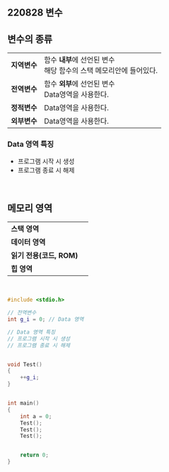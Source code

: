 ## 220828 변수

## 변수의 종류  
|               |                             |
|---------------|-----------------------------|
| **지역변수**  |  함수 **내부**에 선언된 변수<br/>해당 함수의 스택 메모리안에 들어있다.  |
| **전역변수**  |  함수 **외부**에 선언된 변수<br/>Data영역을 사용한다.  |
| **정적변수**  |  Data영역을 사용한다.  |
| **외부변수**  |  Data영역을 사용한다.  |

### Data 영역 특징
* 프로그램 시작 시 생성
* 프로그램 종료 시 해제

<br/>

## 메모리 영역  
|               |                             |
|---------------|-----------------------------|
| **스택 영역**             |                |
| **데이터 영역**           |                 |
| **읽기 전용(코드, ROM)**  |                 |
| **힙 영역**               |                 |


<br/>

```cpp
#include <stdio.h>

// 전역변수
int g_i = 0; // Data 영역

// Data 영역 특징
// 프로그램 시작 시 생성
// 프로그램 종료 시 해제


void Test()
{
	++g_i;
}


int main()
{
	int a = 0;
	Test();
	Test();
	Test();


	return 0;
}
```


